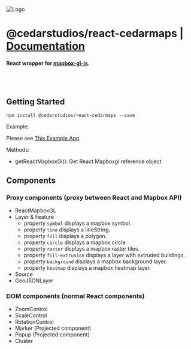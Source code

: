 ![Logo](https://camo.githubusercontent.com/6af2fd8b1f7c23d44b39a785ac06ba27a469da1e/687474703a2f2f6170692e63656461726d6170732e636f6d2f646f63732f696d672f63656461726d6170732d6170692e706e67)

# @cedarstudios/react-cedarmaps | [Documentation](https://github.com/alex3165/react-mapbox-gl/blob/master/docs/API.md)



#### React wrapper for [mapbox-gl-js](https://www.mapbox.com/mapbox-gl-js/api/).
<br/><br/>

## Getting Started

```
npm install @cedarstudios/react-cedarmaps --save
```

Example:

Please see [This Example App](https://github.com/cedarstudios/cedarmaps-react-sdk/tree/master/example)

Methods:

- getReactMapboxGl(): Get React Mapboxgl reference object 


## Components

### Proxy components (proxy between React and Mapbox API)
- ReactMapboxGL
- Layer & Feature
  - property `symbol` displays a mapbox symbol.
  - property `line` displays a lineString.
  - property `fill` displays a polygon.
  - property `circle` displays a mapbox circle.
  - property `raster` displays a mapbox raster tiles.
  - property `fill-extrusion` displays a layer with extruded buildings.
  - property `background` displays a mapbox background layer.
  - property `heatmap` displays a mapbox heatmap layer.
- Source
- GeoJSONLayer

### DOM components (normal React components)
- ZoomControl
- ScaleControl
- RotationControl
- Marker (Projected component)
- Popup (Projected component)
- Cluster

